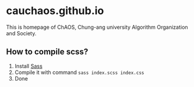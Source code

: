 # cauchaos.github.io

This is homepage of ChAOS, Chung-ang university Algorithm Organization and Society.

## How to compile scss?
1. Install [Sass](https://sass-lang.com/)
1. Compile it with command `sass index.scss index.css`
1. Done
